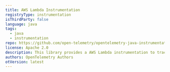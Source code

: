 ```yaml
---
title: AWS Lambda Instrumentation
registryType: instrumentation
isThirdParty: false
language: java
tags:
  - java
  - instrumentation
repo: https://github.com/open-telemetry/opentelemetry-java-instrumentation/tree/main/instrumentation/aws-lambda
license: Apache 2.0
description: This library provides a AWS Lambda instrumentation to track requests through OpenTelemetry.
authors: OpenTelemetry Authors
otVersion: latest
---
```

